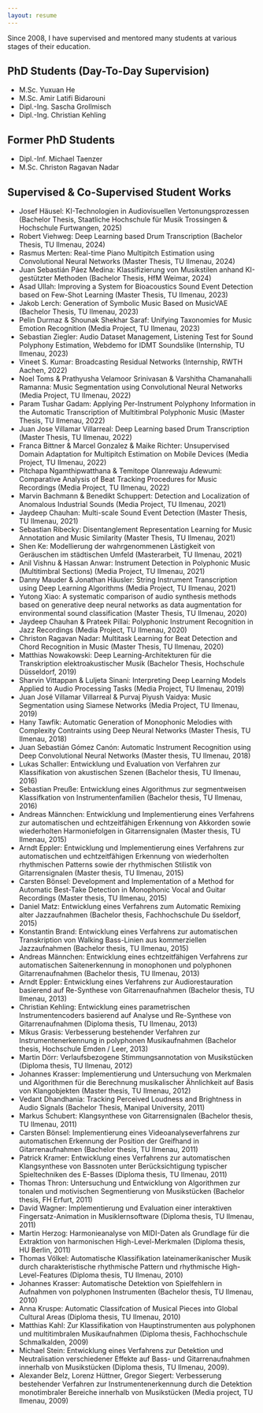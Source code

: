 ```yaml
---
layout: resume
---
```


Since 2008, I have supervised and mentored many students at various stages of their education.

## PhD Students (Day-To-Day Supervision)

* M.Sc. Yuxuan He
* M.Sc. Amir Latifi Bidarouni
* Dipl.-Ing. Sascha Grollmisch
* Dipl.-Ing. Christian Kehling

## Former PhD Students

* Dipl.-Inf. Michael Taenzer
* M.Sc. Christon Ragavan Nadar

## Supervised & Co-Supervised Student Works

* Josef Häusel: KI-Technologien in Audiovisuellen Vertonungsprozessen (Bachelor Thesis, Staatliche Hochschule für Musik Trossingen & Hochschule Furtwangen, 2025)
* Robert Viehweg: Deep Learning based Drum Transcription (Bachelor Thesis, TU Ilmenau, 2024)
* Rasmus Merten: Real-time Piano Multipitch Estimation using Convolutional Neural Networks (Master Thesis, TU Ilmenau, 2024)
* Juan Sebastián Páez Medina: Klassifizierung von Musikstilen anhand KI-gestützter Methoden (Bachelor Thesis, HfM Weimar, 2024)
* Asad Ullah: Improving a System for Bioacoustics Sound Event Detection based on Few-Shot Learning (Master Thesis, TU Ilmenau, 2023)
* Jakob Lerch: Generation of Symbolic Music Based on MusicVAE (Bachelor Thesis, TU Ilmenau, 2023)
* Pelin Durmaz & Shounak Shekhar Saraf: Unifying Taxonomies for Music Emotion Recognition (Media Project, TU Ilmenau, 2023)
* Sebastian Ziegler: Audio Dataset Management, Listening Test for Sound Polyphony Estimation, Webdemo for IDMT Soundslike (Internship, TU Ilmenau, 2023)
* Vineet S. Kumar: Broadcasting Residual Networks (Internship, RWTH Aachen, 2022)
* Noel Toms & Prathyusha Velamoor Srinivasan & Varshitha Chamanahalli Ramanna: Music Segmentation using Convolutional Neural Networks (Media Project, TU Ilmenau, 2022)
* Param Tushar Gadam: Applying Per-Instrument Polyphony Information in the Automatic Transcription of Multitimbral Polyphonic Music (Master Thesis, TU Ilmenau, 2022)
* Juan Jose Villamar Villarreal: Deep Learning based Drum Transcription (Master Thesis, TU Ilmenau, 2022)
* Franca Bittner & Marcel Gonzalez & Maike Richter: Unsupervised Domain Adaptation for Multipitch Estimation on Mobile Devices (Media Project, TU Ilmenau, 2022)
* Pitchapa Ngamthipwatthana & Temitope Olanrewaju Adewumi: Comparative Analysis of Beat Tracking Procedures for Music Recordings (Media Project, TU Ilmenau, 2022)
* Marvin Bachmann & Benedikt Schuppert: Detection and Localization of Anomalous Industrial Sounds (Media Project, TU Ilmenau, 2021)
* Jaydeep Chauhan: Multi-scale Sound Event Detection (Master Thesis, TU Ilmenau, 2021)
* Sebastian Ribecky: Disentanglement Representation Learning for Music Annotation and Music Similarity (Master Thesis, TU Ilmenau, 2021)
* Shen Ke: Modellierung der wahrgenommenen Lästigkeit von Geräuschen im städtischen Umfeld (Masterarbeit, TU Ilmenau, 2021)
* Anil Vishnu & Hassan Anwar: Instrument Detection in Polyphonic Music (Multitimbral Sections) (Media Project, TU Ilmenau, 2021)
* Danny Mauder & Jonathan Häusler: String Instrument Transcription using Deep Learning Algorithms (Media Project, TU Ilmenau, 2021)
* Yutong Xiao: A systematic comparison of audio synthesis methods based on generative deep neural networks as data augmentation for environmental sound classification (Master Thesis, TU Ilmenau, 2020)
* Jaydeep Chauhan & Prateek Pillai: Polyphonic Instrument Recognition in Jazz Recordings (Media Project, TU Ilmenau, 2020)
* Christon Ragavan Nadar: Multitask Learning for Beat Detection and Chord Recognition in Music (Master Thesis, TU Ilmenau, 2020)
* Matthias Nowakowski: Deep Learning-Architekturen für die Transkription elektroakustischer Musik (Bachelor Thesis, Hochschule Düsseldorf, 2019)
* Sharvin Vittappan & Luljeta Sinani: Interpreting Deep Learning Models Applied to Audio Processing Tasks (Media Project, TU Ilmenau, 2019)
* Juan José Villamar Villarreal & Purvaj Piyush Vaidya: Music Segmentation using Siamese Networks (Media Project, TU Ilmenau, 2019)
* Hany Tawfik: Automatic Generation of Monophonic Melodies with Complexity Contraints using Deep Neural Networks (Master Thesis, TU Ilmenau, 2018)
* Juan Sebastián Gómez Canón: Automatic Instrument Recognition using Deep Convolutional Neural Networks (Master thesis, TU Ilmenau, 2018)
* Lukas Schaller: Entwicklung und Evaluation von Verfahren zur Klassifikation von akustischen Szenen (Bachelor thesis, TU Ilmenau, 2016)
* Sebastian Preuße: Entwicklung eines Algorithmus zur segmentweisen Klassifkation von Instrumentenfamilien (Bachelor thesis, TU Ilmenau, 2016)
* Andreas Männchen: Entwicklung und Implementierung eines Verfahrens zur automatischen und echtzeitfähigen Erkennung von Akkorden sowie wiederholten Harmoniefolgen in Gitarrensignalen (Master thesis, TU Ilmenau, 2015)
* Arndt Eppler: Entwicklung und Implementierung eines Verfahrens zur automatischen und echtzeitfähigen Erkennung von wiederholten rhythmischen Patterns sowie der rhythmischen Stilistik von Gitarrensignalen (Master thesis, TU Ilmenau, 2015)
* Carsten Bönsel: Development and Implementation of a Method for Automatic Best-Take Detection in Monophonic Vocal and Guitar Recordings (Master thesis, TU Ilmenau, 2015)
* Daniel Matz: Entwicklung eines Verfahrens zum Automatic Remixing alter Jazzaufnahmen (Bachelor thesis, Fachhochschule Du ̈sseldorf, 2015)
* Konstantin Brand: Entwicklung eines Verfahrens zur automatischen Transkription von Walking Bass-Linien aus kommerziellen Jazzaufnahmen (Bachelor thesis, TU Ilmenau, 2015)
* Andreas Männchen: Entwicklung eines echtzeitfähigen Verfahrens zur automatischen Saitenerkennung in monophonen und polyphonen Gitarrenaufnahmen (Bachelor thesis, TU Ilmenau, 2013)
* Arndt Eppler: Entwicklung eines Verfahrens zur Audiorestauration basierend auf Re-Synthese von Gitarrenaufnahmen (Bachelor thesis, TU Ilmenau, 2013)
* Christian Kehling: Entwicklung eines parametrischen Instrumentencoders basierend auf Analyse und Re-Synthese von Gitarrenaufnahmen (Diploma thesis, TU Ilmenau, 2013)
* Mikus Grasis: Verbesserung bestehender Verfahren zur Instrumentenerkennung in polyphonen Musikaufnahmen (Bachelor thesis, Hochschule Emden / Leer, 2013)
* Martin Dörr: Verlaufsbezogene Stimmungsannotation von Musikstücken (Diploma thesis, TU Ilmenau, 2012)
* Johannes Krasser: Implementierung und Untersuchung von Merkmalen und Algorithmen für die Berechnung musikalischer Ähnlichkeit auf Basis von Klangobjekten (Master thesis, TU Ilmenau, 2012)
* Vedant Dhandhania: Tracking Perceived Loudness and Brightness in Audio Signals (Bachelor Thesis,
Manipal University, 2011)
* Markus Schubert: Klangsynthese von Gitarrensignalen (Bachelor thesis, TU Ilmenau, 2011)
* Carsten Bönsel: Implementierung eines Videoanalyseverfahrens zur automatischen Erkennung der Position der Greifhand in Gitarrenaufnahmen (Bachelor thesis, TU Ilmenau, 2011)
* Patrick Kramer: Entwicklung eines Verfahrens zur automatischen Klangsynthese von Bassnoten unter Berücksichtigung typischer Spieltechniken des E-Basses (Diploma thesis, TU Ilmenau, 2011)
* Thomas Thron: Untersuchung und Entwicklung von Algorithmen zur tonalen und motivischen Segmentierung von Musikstücken (Bachelor thesis, FH Erfurt, 2011)
* David Wagner: Implementierung und Evaluation einer interaktiven Fingersatz-Animation in Musiklernsoftware (Diploma thesis, TU Ilmenau, 2011)
* Martin Herzog: Harmonieanalyse von MIDI-Daten als Grundlage für die Extraktion von harmonischen High-Level-Merkmalen (Diploma thesis, HU Berlin, 2011)
* Thomas Völkel: Automatische Klassifikation lateinamerikanischer Musik durch charakteristische rhythmische Pattern und rhythmische High-Level-Features (Diploma thesis, TU Ilmenau, 2010)
* Johannes Krasser: Automatische Detektion von Spielfehlern in Aufnahmen von polyphonen Instrumenten (Bachelor thesis, TU Ilmenau, 2010)
* Anna Kruspe: Automatic Classifcation of Musical Pieces into Global Cultural Areas (Diploma thesis, TU Ilmenau, 2010)
* Matthias Kahl: Zur Klassifikation von Hauptinstrumenten aus polyphonen und multitimbralen Musikaufnahmen (Diploma thesis, Fachhochschule Schmalkalden, 2009)
* Michael Stein: Entwicklung eines Verfahrens zur Detektion und Neutralisation verschiedener Effekte auf Bass- und Gitarrenaufnahmen innerhalb von Musikstücken (Diploma thesis, TU Ilmenau, 2009).
* Alexander Belz, Lorenz Hüttner, Gregor Siegert: Verbesserung bestehender Verfahren zur Instrumentenerkennung durch die Detektion monotimbraler Bereiche innerhalb von Musikstücken (Media project, TU Ilmenau, 2009)



<!-- ### Footer

Last updated: Nov 2020 -->


